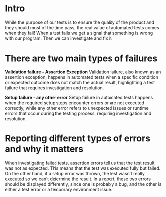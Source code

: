 # Intro
While the purpose of our tests is to ensure the quality of the product and they should most of the time pass, the real value of automated tests comes when they fail!
When a test fails we get a signal that something is wrong with our program.
Then we can investigate and fix it.
# There are two main types of failures
**Validation failure - Assertion Exception**
Validation failure, also known as an assertion exception, happens in automated tests when a specific condition or expected outcome does not match the actual result, highlighting a test failure that requires investigation and resolution.

**Setup failure - any other error**
Setup failure in automated tests happens when the required setup steps encounter errors or are not executed correctly, while any other error refers to unexpected issues or runtime errors that occur during the testing process, requiring investigation and resolution.
# Reporting different types of errors and why it matters



When investigating failed tests, assertion errors tell us that the test result was not as expected. This means that the test was executed fully but failed.
On the other hand, if a setup error was thrown, the test wasn’t really executed so we can’t determine the result.
In a report, these two errors should be displayed differently, since one is probably a bug, and the other is either a test error or a temporary environment issue.
